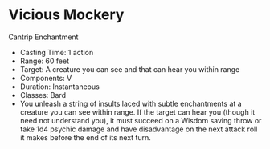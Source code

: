 # Vicious Mockery

Cantrip Enchantment

-   Casting Time: 1 action
-   Range: 60 feet
-   Target: A creature you can see and that can hear you within range
-   Components: V
-   Duration: Instantaneous
-   Classes: Bard
-   You unleash a string of insults laced with subtle enchantments at a creature you can see within range. If the target can hear you (though it need not understand you), it must succeed on a Wisdom saving throw or take 1d4 psychic damage and have disadvantage on the next attack roll it makes before the end of its next turn.
